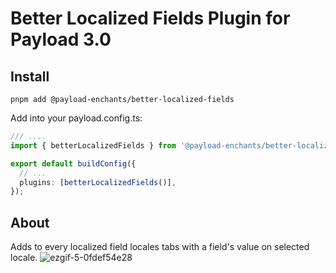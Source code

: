 # Better Localized Fields Plugin for Payload 3.0

## Install

`pnpm add @payload-enchants/better-localized-fields`

Add into your payload.config.ts:

```ts
/// ....
import { betterLocalizedFields } from '@payload-enchants/better-localized-fields';

export default buildConfig({
  // ...
  plugins: [betterLocalizedFields()],
});
```

## About

Adds to every localized field locales tabs with a field's value on selected locale.
![ezgif-5-0fdef54e28](https://github.com/r1tsuu/payload-enchants/assets/64744993/7a27b7f5-f0cb-466d-8e0f-75177cc17f48)
